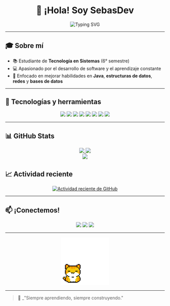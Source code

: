 <h1 align="center">👋 ¡Hola! Soy SebasDev</h1>

<p align="center">
  <img src="https://readme-typing-svg.herokuapp.com?font=Fira+Code&duration=3000&pause=1000&center=true&vCenter=true&width=435&lines=Desarrollador+de+software;Fan+de+Java+%26+POO;Siempre+aprendiendo+algo+nuevo" alt="Typing SVG" />
</p>

---

## 🎓 Sobre mí

- 📚 Estudiante de **Tecnología en Sistemas** (6° semestre)  
- 💻 Apasionado por el desarrollo de software y el aprendizaje constante  
- 🚀 Enfocado en mejorar habilidades en **Java**, **estructuras de datos**, **redes** y **bases de datos**

---

## 🧠 Tecnologías y herramientas

<p align="center">
  <a href="#readme"><img src="https://skillicons.dev/icons?i=java&theme=dark" /></a>
  <a href="#readme"><img src="https://skillicons.dev/icons?i=mongodb&theme=dark" /></a>
  <a href="#readme"><img src="https://skillicons.dev/icons?i=postgresql&theme=dark" /></a>
  <a href="#readme"><img src="https://skillicons.dev/icons?i=git&theme=dark" /></a>
  <a href="#readme"><img src="https://skillicons.dev/icons?i=html&theme=dark" /></a>
  <a href="#readme"><img src="https://skillicons.dev/icons?i=css&theme=dark" /></a>
  <a href="#readme"><img src="https://skillicons.dev/icons?i=vscode&theme=dark" /></a>
  <a href="#readme"><img src="https://skillicons.dev/icons?i=linux&theme=dark" /></a>
</p>

---

## 📊 GitHub Stats

<div align="center">
  <a href="#readme">
    <img src="https://github-readme-stats.vercel.app/api?username=SebasDevs01&show_icons=true&theme=tokyonight&hide_border=false&border_radius=10&include_all_commits=true&count_private=true" width="48%" />
  </a>
  <a href="#readme">
    <img src="https://github-readme-streak-stats.herokuapp.com?user=SebasDevs01&theme=tokyonight&hide_border=false&border_radius=10" width="48%" />
  </a>
</div>



<div align="center">
  <a href="#readme">
    <img src="https://github-readme-stats.vercel.app/api/top-langs/?username=SebasDevs01&layout=compact&theme=tokyonight&langs_count=8&hide_border=false&border_radius=10" />
  </a>
</div>


## 📈 Actividad reciente

<p align="center">
  <a href="#readme">
  <img src=".github/profile-summary-card-output/default/0-profile-details.svg" alt="Actividad reciente de GitHub" />
    </a>  
</p>

---

## 📫 ¡Conectemos!

<p align="center">
  <a href="https://github.com/SebasDevs01"><img src="https://skillicons.dev/icons?i=github&theme=dark" height="50px"/></a>
  <a href="https://mail.google.com/"><img src="https://skillicons.dev/icons?i=gmail&theme=dark" height="50px"/></a>
  <a href="https://linkedin.com/in/sebasdevs"><img src="https://skillicons.dev/icons?i=linkedin&theme=dark" height="50px"/></a>
</p>

---

<!--- imagen de tito -->
<p align="center">
  <img src=".github/asests/catmensajeterminado.gif" alt="Mensaje Terminado" width="150" style="pointer-events: none;" />
</p>

---

> 🧩 _"Siempre aprendiendo, siempre construyendo."








